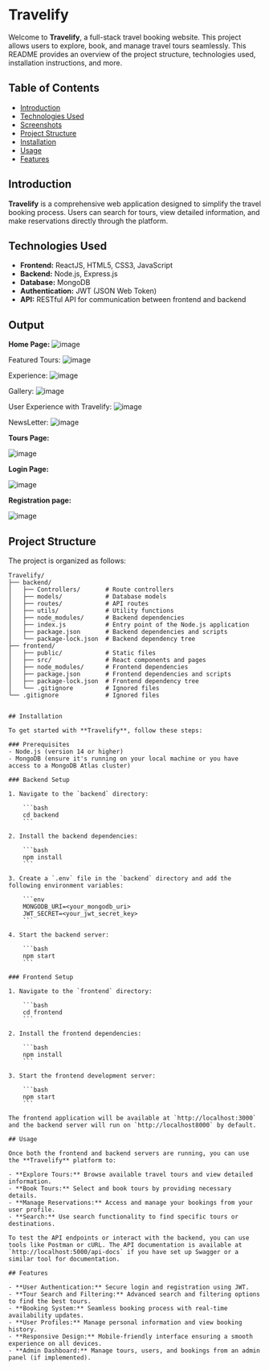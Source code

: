# Travelify

Welcome to **Travelify**, a full-stack travel booking website. This project allows users to explore, book, and manage travel tours seamlessly. This README provides an overview of the project structure, technologies used, installation instructions, and more.

## Table of Contents
- [Introduction](#introduction)
- [Technologies Used](#technologies-used)
- [Screenshots](#screenshots)
- [Project Structure](#project-structure)
- [Installation](#installation)
- [Usage](#usage)
- [Features](#features)

## Introduction
**Travelify** is a comprehensive web application designed to simplify the travel booking process. Users can search for tours, view detailed information, and make reservations directly through the platform.

## Technologies Used
- **Frontend:** ReactJS, HTML5, CSS3, JavaScript
- **Backend:** Node.js, Express.js
- **Database:** MongoDB
- **Authentication:** JWT (JSON Web Token)
- **API:** RESTful API for communication between frontend and backend
  
## Output

  **Home Page:**
  ![image](https://github.com/user-attachments/assets/65fc9a42-8ce0-4cc6-9ed7-0ffd843a436a)

  Featured Tours:
  ![image](https://github.com/user-attachments/assets/02393a3d-054c-4ab9-b083-b6d2def3cfac)

  Experience:
  ![image](https://github.com/user-attachments/assets/be7c4086-ccba-43aa-b15c-bfe96b0454e0)

  Gallery:
  ![image](https://github.com/user-attachments/assets/d9d78cb7-c681-404b-be2a-270389fce34b)

  User Experience with Travelify:
  ![image](https://github.com/user-attachments/assets/c9b39d31-2fee-4b6a-aa41-1f08473168c2)

  NewsLetter:
  ![image](https://github.com/user-attachments/assets/ad4b40c8-c3b0-45de-9ef6-7afb35ed3b49)

  **Tours Page:**

  ![image](https://github.com/user-attachments/assets/f1063c0e-af0a-49d1-89d4-ede86bf3a7d9)

  **Login Page:**

  ![image](https://github.com/user-attachments/assets/bdc303ea-9483-4a44-9087-b98da808dc6f)

  **Registration page:**

  ![image](https://github.com/user-attachments/assets/4267d048-dde4-42bb-be80-d62031b38191)

## Project Structure
The project is organized as follows:

```plaintext
Travelify/
├── backend/
│   ├── Controllers/       # Route controllers
│   ├── models/            # Database models
│   ├── routes/            # API routes
│   ├── utils/             # Utility functions
│   ├── node_modules/      # Backend dependencies
│   ├── index.js           # Entry point of the Node.js application
│   ├── package.json       # Backend dependencies and scripts
│   └── package-lock.json  # Backend dependency tree
├── frontend/
│   ├── public/            # Static files
│   ├── src/               # React components and pages
│   ├── node_modules/      # Frontend dependencies
│   ├── package.json       # Frontend dependencies and scripts
│   ├── package-lock.json  # Frontend dependency tree
│   └── .gitignore         # Ignored files
└── .gitignore             # Ignored files


## Installation

To get started with **Travelify**, follow these steps:

### Prerequisites
- Node.js (version 14 or higher)
- MongoDB (ensure it's running on your local machine or you have access to a MongoDB Atlas cluster)

### Backend Setup

1. Navigate to the `backend` directory:

    ```bash
    cd backend
    ```

2. Install the backend dependencies:

    ```bash
    npm install
    ```

3. Create a `.env` file in the `backend` directory and add the following environment variables:

    ```env
    MONGODB_URI=<your_mongodb_uri>
    JWT_SECRET=<your_jwt_secret_key>
    ```

4. Start the backend server:

    ```bash
    npm start
    ```

### Frontend Setup

1. Navigate to the `frontend` directory:

    ```bash
    cd frontend
    ```

2. Install the frontend dependencies:

    ```bash
    npm install
    ```

3. Start the frontend development server:

    ```bash
    npm start
    ```

The frontend application will be available at `http://localhost:3000` and the backend server will run on `http://localhost8000` by default.

## Usage

Once both the frontend and backend servers are running, you can use the **Travelify** platform to:

- **Explore Tours:** Browse available travel tours and view detailed information.
- **Book Tours:** Select and book tours by providing necessary details.
- **Manage Reservations:** Access and manage your bookings from your user profile.
- **Search:** Use search functionality to find specific tours or destinations.

To test the API endpoints or interact with the backend, you can use tools like Postman or cURL. The API documentation is available at `http://localhost:5000/api-docs` if you have set up Swagger or a similar tool for documentation.

## Features

- **User Authentication:** Secure login and registration using JWT.
- **Tour Search and Filtering:** Advanced search and filtering options to find the best tours.
- **Booking System:** Seamless booking process with real-time availability updates.
- **User Profiles:** Manage personal information and view booking history.
- **Responsive Design:** Mobile-friendly interface ensuring a smooth experience on all devices.
- **Admin Dashboard:** Manage tours, users, and bookings from an admin panel (if implemented).



